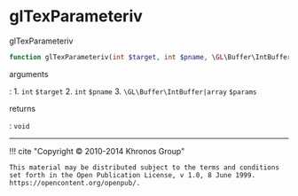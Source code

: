 # glTexParameteriv
glTexParameteriv

```php
function glTexParameteriv(int $target, int $pname, \GL\Buffer\IntBuffer|array $params) : void
```

arguments

:    1. `int` `$target` 
    2. `int` `$pname` 
    3. `\GL\Buffer\IntBuffer|array` `$params` 

returns

:    `void` 

---
     

!!! cite "Copyright © 2010-2014 Khronos Group"

    This material may be distributed subject to the terms and conditions set forth in the Open Publication License, v 1.0, 8 June 1999. https://opencontent.org/openpub/.